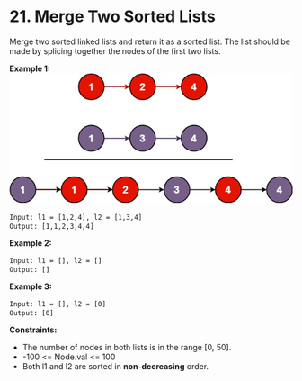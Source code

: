 # 21. Merge Two Sorted Lists

Merge two sorted linked lists and return it as a sorted list. The list should be made by splicing together the nodes of the first two lists.

**Example 1:**
![merge example](../../../../images/merge_ex1.jpg)

```
Input: l1 = [1,2,4], l2 = [1,3,4]
Output: [1,1,2,3,4,4]
```

**Example 2:**

```
Input: l1 = [], l2 = []
Output: []
```

**Example 3:**

```
Input: l1 = [], l2 = [0]
Output: [0]
```

**Constraints:**

-   The number of nodes in both lists is in the range [0, 50].
-   -100 <= Node.val <= 100
-   Both l1 and l2 are sorted in **non-decreasing** order.
